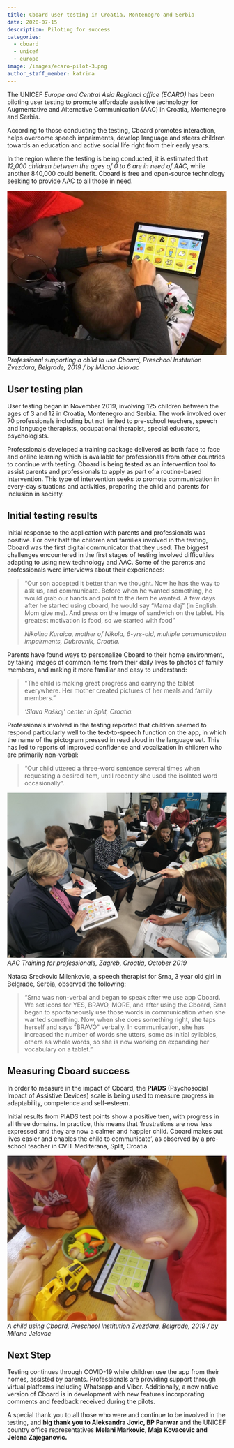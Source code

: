 ```yaml
---
title: Cboard user testing in Croatia, Montenegro and Serbia
date: 2020-07-15
description: Piloting for success
categories:
  - cboard
  - unicef
  - europe
image: /images/ecaro-pilot-3.png
author_staff_member: katrina
---
```

The UNICEF *Europe and Central Asia Regional office (ECARO)* has been piloting user testing to promote affordable assistive technology for Augmentative and Alternative Communication (AAC) in Croatia, Montenegro and Serbia.

According to those conducting the testing, Cboard promotes interaction, helps overcome speech impairments, develop language and steers children towards an education and active social life right from their early years.

In the region where the testing is being conducted, it is estimated that *12,000 children between the ages of 0 to 6 are in need of AAC*, while another 840,000 could benefit. Cboard is free and open-source technology seeking to provide AAC to all those in need.

![Unicef ECARO pilot](/images/ecaro-pilot-1.jpg) *Professional supporting a child to use Cboard, Preschool Institution Zvezdara, Belgrade, 2019 / by Milana Jelovac*

## User testing plan
User testing began in November 2019, involving 125 children between the ages of 3 and 12 in Croatia, Montenegro and Serbia. The work involved over 70 professionals including but not limited to pre-school teachers, speech and language therapists, occupational therapist, special educators, psychologists.

Professionals developed a training package delivered as both face to face and online learning which is available for professionals from other countries to continue with testing. Cboard is being tested as an intervention tool to assist parents and professionals to apply as part of a routine-based intervention. This type of intervention seeks to promote communication in every-day situations and activities, preparing the child and parents for inclusion in society.

## Initial testing results
Initial response to the application with parents and professionals was positive. For over half the children and families involved in the testing, Cboard was the first digital communicator that they used. The biggest challenges encountered in the first stages of testing involved difficulties adapting to using new technology and AAC. Some of the parents and professionals were interviews about their experiences:

> “Our son accepted it better than we thought. Now he has the way to ask us, and communicate. Before when he wanted something, he would grab our hands and point to the item he wanted. A few days after he started using cboard, he would say “Mama daj” (in English: Mom give me). And press on the image of sandwich on the tablet. His  greatest motivation is food, so we started with food”
> 
> *Nikolina Kuraica, mother of Nikola, 6-yrs-old, multiple communication impairments, Dubrovnik, Croatia.*


Parents have found ways to personalize Cboard to their home environment, by taking images of common items from their daily lives to photos of family members, and making it more familiar and easy to understand:

> "The child is making great progress and carrying the tablet everywhere. Her mother created pictures of her meals and family members.”
> 
> *‘Slava Raškaj’ center in Split, Croatia.*

Professionals involved in the testing reported that children seemed to respond particularly well to the text-to-speech function on the app, in which the name of the pictogram pressed in read aloud in the language set. This has led to reports of improved confidence and vocalization in children who are primarily non-verbal:

> “Our child uttered a three-word sentence several times when requesting a desired item, until recently she used the isolated word occasionally”.

![Unicef ECARO pilot](/images/ecaro-pilot-2.png) *AAC Training for professionals, Zagreb, Croatia, October 2019*

Natasa Sreckovic Milenkovic, a speech therapist for Srna, 3 year old girl in Belgrade, Serbia, observed the following:

> “Srna was non-verbal and began to speak after we use app Cboard. We set icons for YES, BRAVO, MORE, and after using the Cboard, Srna began to spontaneously use those words in communication when she wanted something. Now, when she does something right, she taps herself and says "BRAVO" verbally. In communication, she has increased the number of words she utters, some as initial syllables, others as whole words, so she is now working on expanding her vocabulary on a tablet.”

## Measuring Cboard success
In order to measure in the impact of Cboard, the **PIADS** (Psychosocial Impact of Assistive Devices) scale is being used to measure progress in adaptability, competence and self-esteem.

Initial results from PIADS test points show a positive tren, with progress in all three domains. In practice, this means that ‘frustrations are now less expressed and they are now a calmer and happier child. Cboard makes out lives easier and enables the child to communicate’, as observed by a pre-school teacher in CVIT Mediterana, Split, Croatia.

![Unicef ECARO pilot](/images/ecaro-pilot-3.png) *A child using Cboard, Preschool Institution Zvezdara, Belgrade, 2019 / by Milana Jelovac*

## Next Step
Testing continues through COVID-19 while children use the app from their homes, assisted by parents. Professionals are providing support through virtual platforms including Whatsapp and Viber. Additionally, a new native version of Cboard is in development with new features incorporating comments and feedback received during the pilots.

A special thank you to all those who were and continue to be involved in the testing, and **big thank you to Aleksandra Jovic, BP Panwar** and the UNICEF country office representatives **Melani Markovic, Maja Kovacevic and Jelena Zajeganovic.**